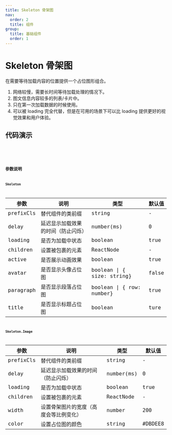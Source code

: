 ```yaml
---
title: Skeleton 骨架图
nav:
  order: 2
  title: 组件
group:
  title: 基础组件
  order: 1
---
```


# Skeleton 骨架图

在需要等待加载内容的位置提供一个占位图形组合。

1. 网络较慢，需要长时间等待加载处理的情况下。
2. 图文信息内容较多的列表/卡片中。
3. 只在第一次加载数据的时候使用。
4. 可以被 loading 完全代替，但是在可用的场景下可以比 loading 提供更好的视觉效果和用户体验。

## 代码演示

<code src='./demos/base.tsx' title='基础' desc='最简单的占位效果。' />
<code src='./demos/contain.tsx' title='包含子组件' desc='加载占位图包含子组件。' />
<code src='./demos/image.tsx' title='图片' desc='图片占位。' />

## 参数说明

### Skeleton

| 参数      | 说明                               | 类型                       | 默认值 |
| --------- | ---------------------------------- | -------------------------- | ------ |
| prefixCls | 替代组件的类前缀                   | string                     | -      |
| delay     | 延迟显示加载效果的时间（防止闪烁） | number(ms)                 | 0      |
| loading   | 是否为加载中状态                   | boolean                    | true   |
| children  | 设置被包裹的元素                   | ReactNode                  | -      |
| active    | 是否展示动画效果                   | boolean                    | true   |
| avatar    | 是否显示头像占位图                 | boolean \| { size: string} | false  |
| paragraph | 是否显示段落占位图                 | boolean \| { row: number}  | true   |
| title     | 是否显示标题占位图                 | boolean                    | ture   |

### Skeleton.Image

| 参数      | 说明                                   | 类型       | 默认值  |
| --------- | -------------------------------------- | ---------- | ------- |
| prefixCls | 替代组件的类前缀                       | string     | -       |
| delay     | 延迟显示加载效果的时间（防止闪烁）     | number(ms) | 0       |
| loading   | 是否为加载中状态                       | boolean    | true    |
| children  | 设置被包裹的元素                       | ReactNode  | -       |
| width     | 设置骨架图片的宽度（高度会等比例变化） | number     | 200     |
| color     | 设置占位图的颜色                       | string     | #DBDEE8 |
